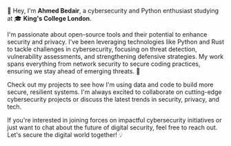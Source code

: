 👋 Hey, I'm **Ahmed Bedair**, a cybersecurity and Python enthusiast studying at 🎓 **King's College London**.

I'm passionate about open-source tools and their potential to enhance security and privacy. I've been leveraging technologies like Python and Rust to tackle challenges in cybersecurity, focusing on threat detection, vulnerability assessments, and strengthening defensive strategies. My work spans everything from network security to secure coding practices, ensuring we stay ahead of emerging threats. 🔐

Check out my projects to see how I'm using data and code to build more secure, resilient systems. I'm always excited to collaborate on cutting-edge cybersecurity projects or discuss the latest trends in security, privacy, and tech.

If you're interested in joining forces on impactful cybersecurity initiatives or just want to chat about the future of digital security, feel free to reach out. Let's secure the digital world together! 💡
